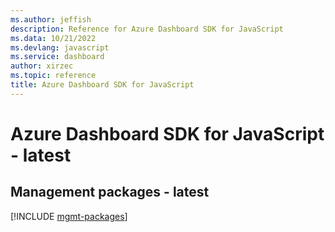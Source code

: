 ```yaml
---
ms.author: jeffish
description: Reference for Azure Dashboard SDK for JavaScript
ms.data: 10/21/2022
ms.devlang: javascript
ms.service: dashboard
author: xirzec
ms.topic: reference
title: Azure Dashboard SDK for JavaScript
---
```

# Azure Dashboard SDK for JavaScript - latest

## Management packages - latest
[!INCLUDE [mgmt-packages](dashboard-mgmt-index.md)]